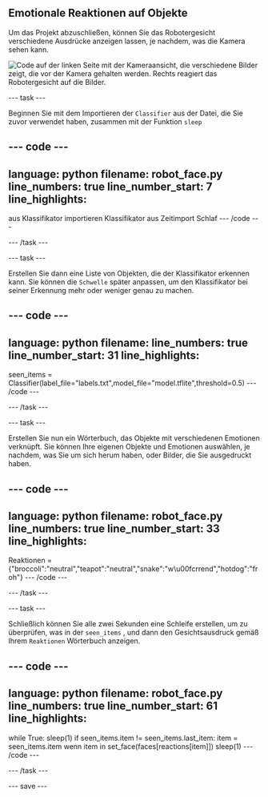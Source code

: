 ## Emotionale Reaktionen auf Objekte

Um das Projekt abzuschließen, können Sie das Robotergesicht verschiedene Ausdrücke anzeigen lassen, je nachdem, was die Kamera sehen kann.

![Code auf der linken Seite mit der Kameraansicht, die verschiedene Bilder zeigt, die vor der Kamera gehalten werden. Rechts reagiert das Robotergesicht auf die Bilder.](images/completed_project.gif)

--- task ---

Beginnen Sie mit dem Importieren der `Classifier` aus der Datei, die Sie zuvor verwendet haben, zusammen mit der Funktion `sleep`

--- code ---
---
language: python filename: robot_face.py line_numbers: true line_number_start: 7
line_highlights:
---
aus Klassifikator importieren Klassifikator aus Zeitimport Schlaf --- /code ---

--- /task ---

--- task ---

Erstellen Sie dann eine Liste von Objekten, die der Klassifikator erkennen kann. Sie können die `Schwelle` später anpassen, um den Klassifikator bei seiner Erkennung mehr oder weniger genau zu machen.

--- code ---
---
language: python filename: line_numbers: true line_number_start: 31
line_highlights:
---

seen_items = Classifier(label_file="labels.txt",model_file="model.tflite",threshold=0.5) --- /code ---

--- /task ---

--- task ---

Erstellen Sie nun ein Wörterbuch, das Objekte mit verschiedenen Emotionen verknüpft. Sie können Ihre eigenen Objekte und Emotionen auswählen, je nachdem, was Sie um sich herum haben, oder Bilder, die Sie ausgedruckt haben.

--- code ---
---
language: python filename: robot_face.py line_numbers: true line_number_start: 33
line_highlights:
---

Reaktionen = {"broccoli":"neutral","teapot":"neutral","snake":"w\u00fcrrend","hotdog":"froh"} --- /code ---

--- /task ---

--- task ---

Schließlich können Sie alle zwei Sekunden eine Schleife erstellen, um zu überprüfen, was in der `seen_items` , und dann den Gesichtsausdruck gemäß Ihrem `Reaktionen` Wörterbuch anzeigen.

--- code ---
---
language: python filename: robot_face.py line_numbers: true line_number_start: 61
line_highlights:
---
while True: sleep(1) if seen_items.item != seen_items.last_item: item = seen_items.item wenn item in set_face(faces[reactions[item]]) sleep(1) --- /code ---

--- /task ---

--- save ---
